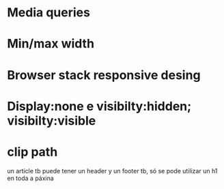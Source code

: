 # Media queries
# Min/max width 
# Browser stack responsive desing
# Display:none e visibilty:hidden; visibilty:visible
# clip path

un article tb puede tener un header y un footer tb, só se pode utilizar un h1 en toda a páxina 